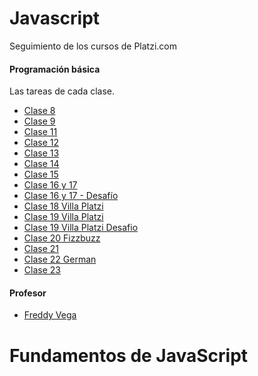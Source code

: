 # Javascript
Seguimiento de los cursos de Platzi.com

#### Programación básica
Las tareas de cada clase.
- [Clase 8](https://germanfica.github.io/javascript-training/programacion-basica/clase_8 "Clase 8")
- [Clase 9](https://germanfica.github.io/javascript-training/programacion-basica/clase_9 "Clase 9")
- [Clase 11](https://germanfica.github.io/javascript-training/programacion-basica/clase_11 "Clase 11")
- [Clase 12](https://germanfica.github.io/javascript-training/programacion-basica/clase_12 "Clase 12")
- [Clase 13](https://germanfica.github.io/javascript-training/programacion-basica/clase_13 "Clase 13")
- [Clase 14](https://germanfica.github.io/javascript-training/programacion-basica/clase_14 "Clase 14")
- [Clase 15](https://germanfica.github.io/javascript-training/programacion-basica/clase_15 "Clase 15")
- [Clase 16 y 17](https://germanfica.github.io/javascript-training/programacion-basica/clase_16_y_17 "Clase 16 y 17")
- [Clase 16 y 17 - Desafío](https://germanfica.github.io/javascript-training/programacion-basica/clase_16_y_17_desafio "Clase 16 y 17 - Desafio")
- [Clase 18 Villa Platzi](https://germanfica.github.io/javascript-training/programacion-basica/clase_18_villa_platzi "Clase 18 Villa Platzi")
- [Clase 19 Villa Platzi](https://germanfica.github.io/javascript-training/programacion-basica/clase_19_villa_platzi "Clase 19 Villa Platzi")
- [Clase 19 Villa Platzi Desafio](https://germanfica.github.io/javascript-training/programacion-basica/clase_19_villa_platzi_desafio "Clase 19 Villa Platzi Desafio")
- [Clase 20 Fizzbuzz](https://germanfica.github.io/javascript-training/programacion-basica/clase_20_fizzbuzz "Clase 20 Fizzbuzz")
- [Clase 21](https://germanfica.github.io/javascript-training/programacion-basica/clase_21 "Clase 21")
- [Clase 22 German](https://germanfica.github.io/javascript-training/programacion-basica/clase_22_german "Clase 22 German")
- [Clase 23](https://germanfica.github.io/javascript-training/programacion-basica/clase_23 "Clase 23")

#### Profesor
- [Freddy Vega](https://twitter.com/freddier)

# Fundamentos de JavaScript